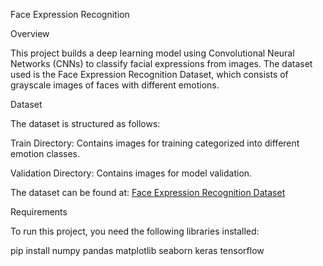 Face Expression Recognition

Overview

This project builds a deep learning model using Convolutional Neural Networks (CNNs) to classify facial expressions from images. The dataset used is the Face Expression Recognition Dataset, which consists of grayscale images of faces with different emotions.

Dataset

The dataset is structured as follows:

Train Directory: Contains images for training categorized into different emotion classes.

Validation Directory: Contains images for model validation.

The dataset can be found at: [Face Expression Recognition Dataset](https://www.kaggle.com/datasets/jonathanoheix/face-expression-recognition-dataset?resource=download)



Requirements

To run this project, you need the following libraries installed:

 pip install numpy pandas matplotlib seaborn keras tensorflow
